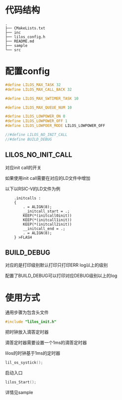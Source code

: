 # 代码结构

```
.
├── CMakeLists.txt
├── inc
├── lilos_config.h
├── README.md
├── sample
└── src
```

# 配置config

```c
#define LILOS_MAX_TASK 32
#define LILOS_MAX_CALL_BACK 32

#define LILOS_MAX_SWTIMER_TASK 10

#define LILOS_MAX_QUEUE_NUM 10

#define LILOS_LOWPOWER_ON 0
#define LILOS_LOWPOWER_OFF 1
#define LILOS_LOWPOER_MODE LILOS_LOWPOWER_OFF

//#define LILOS_NO_INIT_CALL
//#define BUILD_DEBUG
```

## LILOS_NO_INIT_CALL

对应init call的开关

如果使用init call需要在对应的LD文件中增加

以下以RSIC-V的LD文件为例

```
	.initcalls :
	{
		. = ALIGN(8);
		__initcall_start = .;
		KEEP(*(initcall0init))
		KEEP(*(initcall1init))
		KEEP(*(initcall2init))
		__initcall_end = .;
		. = ALIGN(8);
	} >FLASH
```

## BUILD_DEBUG

对应的是打印级别默认打印只打印ERR log以上的级别

配置了BUILD_DEBUG可以打印对应DEBUG级别以上的log

# 使用方式

通用步骤为包含头文件

```c
#include "lilos_init.h"
```

把时钟放入滴答定时器

滴答定时器需要设置一个1ms的滴答定时器

lilos的时钟基于1ms的定时器

```c
lil_os_systick();
```

启动入口

```c
lilos_Start();
```

详情见sample
